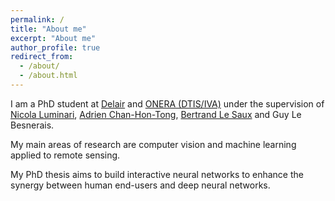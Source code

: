 ```yaml
---
permalink: /
title: "About me"
excerpt: "About me"
author_profile: true
redirect_from: 
  - /about/
  - /about.html
---
```

I am a PhD student at [Delair](https://www.delair.aero/) and [ONERA (DTIS/IVA)](https://www.onera.fr/) under the supervision of [Nicola Luminari](https://www.linkedin.com/in/nicola-luminari-0a873a31/?originalSubdomain=fr), [Adrien Chan-Hon-Tong](https://www.onera.fr/en/staff/adrien-chan-hon-tong), [Bertrand Le Saux](https://blesaux.github.io/) and Guy Le Besnerais.

My main areas of research are computer vision and machine learning applied to remote sensing.

My PhD thesis aims to build interactive neural networks to enhance the synergy between human end-users and deep neural networks. 